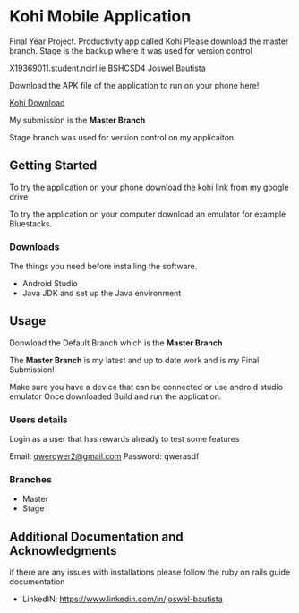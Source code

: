 # Kohi Mobile Application
Final Year Project. Productivity app called Kohi Please download the master branch. Stage is the backup where it was used for version control 

X19369011.student.ncirl.ie
BSHCSD4
Joswel Bautista

Download the APK file of the application to run on your phone here!

[Kohi Download](https://drive.google.com/drive/folders/1B6Ii56TePfi_1b4Tvn_BOKFi_GWLy1DB?usp=sharing)

My submission is the **Master Branch**

Stage branch was used for version control on my applicaiton. 

## Getting Started

To try the application on your phone download the kohi link from my google drive 

To try the application on your computer download an emulator for example Bluestacks.

### Downloads

The things you need before installing the software.

* Android Studio
* Java JDK and set up the Java environment

## Usage

Donwload the Default Branch which is the **Master Branch** 

The **Master Branch** is my latest and up to date work and is my Final Submission! 

Make sure you have a device that can be connected or use android studio emulator
Once downloaded Build and run the application.

### Users details  
Login as a user that has rewards already to test some features 

Email: qwerqwer2@gmail.com
Password: qwerasdf

### Branches

* Master
* Stage

## Additional Documentation and Acknowledgments
if there are any issues with installations please follow the ruby on rails guide documentation
* LinkedIN: https://www.linkedin.com/in/joswel-bautista



